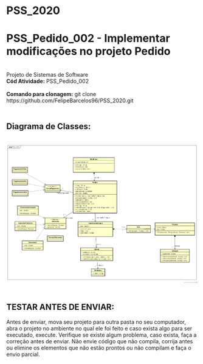 # PSS_2020
<h1>PSS_Pedido_002 - Implementar modificações no projeto Pedido </h1><br>
Projeto de Sistemas de Software<br>
<b>Cód Atividade:</b> PSS_Pedido_002
<br><br>
<b>Comando para clonagem:</b> git clone https://github.com/FelipeBarcelos96/PSS_2020.git
<br><br>
<h2><b>Diagrama de Classes:</b></h2><br>
<img src="Diagrama de Classes.png" alt="Diagrama de Classes">
<br><br>
<h2><b>TESTAR ANTES DE ENVIAR:</b></h2> Antes de enviar, mova seu projeto para outra pasta no seu computador, abra o projeto no ambiente no qual ele foi feito e caso exista algo para ser executado, execute. Verifique se existe algum problema, caso exista, faça a correção antes de enviar.
Não envie código que não compila, corrija antes ou elimine os elementos que não estão prontos ou não compilam e faça o envio parcial.
